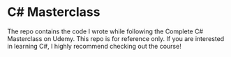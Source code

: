 # C# Masterclass
The repo contains the code I wrote while following the Complete C# Masterclass on Udemy. This repo is for reference only. If you are interested in learning C#, I highly recommend checking out the course!
